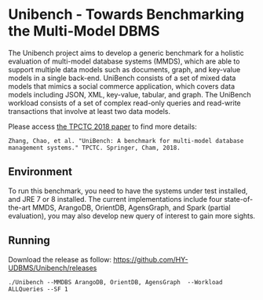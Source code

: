 # Unibench - Towards Benchmarking the Multi-Model DBMS
The Unibench project aims to develop a generic benchmark for a holistic evaluation of multi-model database systems (MMDS), which are able to support multiple data models such as documents, graph, and key-value models in a single back-end. UniBench consists of a set of mixed data models that mimics a social commerce application, which covers data models including JSON, XML, key-value, tabular, and graph. The UniBench workload consists of a set of complex read-only queries and read-write transactions that involve at least two data models.

Please access [the TPCTC 2018 paper](https://www.cs.helsinki.fi/u/jilu/documents/UniBench.pdf) to find more details:

```
Zhang, Chao, et al. "UniBench: A benchmark for multi-model database management systems." TPCTC. Springer, Cham, 2018.
```

## Environment

To run this benchmark, you need to have the systems under test installed, and JRE 7 or 8 installed. The current implementations include four state-of-the-art MMDS, ArangoDB, OrientDB, AgensGraph, and Spark (partial evaluation), you may also develop new query of interest to gain more sights.

## Running

Download the release as follow:
https://github.com/HY-UDBMS/Unibench/releases

```
./Unibench --MMDBS ArangoDB, OrientDB, AgensGraph  --Workload ALLQueries --SF 1 
```
